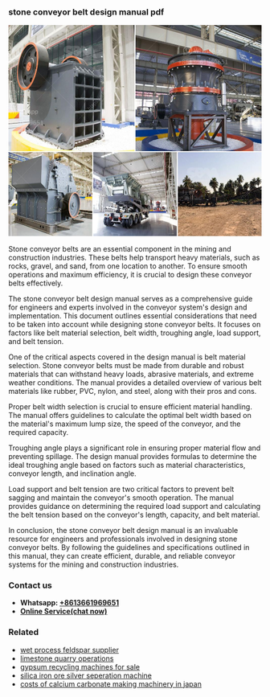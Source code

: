 <h3>stone conveyor belt design manual pdf</h3><img src='1706767227.jpg' alt=''><p>Stone conveyor belts are an essential component in the mining and construction industries. These belts help transport heavy materials, such as rocks, gravel, and sand, from one location to another. To ensure smooth operations and maximum efficiency, it is crucial to design these conveyor belts effectively.</p><p>The stone conveyor belt design manual serves as a comprehensive guide for engineers and experts involved in the conveyor system's design and implementation. This document outlines essential considerations that need to be taken into account while designing stone conveyor belts. It focuses on factors like belt material selection, belt width, troughing angle, load support, and belt tension.</p><p>One of the critical aspects covered in the design manual is belt material selection. Stone conveyor belts must be made from durable and robust materials that can withstand heavy loads, abrasive materials, and extreme weather conditions. The manual provides a detailed overview of various belt materials like rubber, PVC, nylon, and steel, along with their pros and cons.</p><p>Proper belt width selection is crucial to ensure efficient material handling. The manual offers guidelines to calculate the optimal belt width based on the material's maximum lump size, the speed of the conveyor, and the required capacity.</p><p>Troughing angle plays a significant role in ensuring proper material flow and preventing spillage. The design manual provides formulas to determine the ideal troughing angle based on factors such as material characteristics, conveyor length, and inclination angle.</p><p>Load support and belt tension are two critical factors to prevent belt sagging and maintain the conveyor's smooth operation. The manual provides guidance on determining the required load support and calculating the belt tension based on the conveyor's length, capacity, and belt material.</p><p>In conclusion, the stone conveyor belt design manual is an invaluable resource for engineers and professionals involved in designing stone conveyor belts. By following the guidelines and specifications outlined in this manual, they can create efficient, durable, and reliable conveyor systems for the mining and construction industries.</p><h3>Contact us</h3><ul><li><strong>Whatsapp:&nbsp;<a href="https://wa.me/8613661969651">+8613661969651</a></strong></li><li><a href="https://swt.shibang-china.com/?git&amp;zhl&amp;stone conveyor belt design manual pdf"><strong>Online Service(chat now)</strong></a></li></ul><h3>Related</h3><ul><li><a href='wet process feldspar supplier.md'>wet process feldspar supplier</a></li><li><a href='limestone quarry operations.md'>limestone quarry operations</a></li><li><a href='gypsum recycling machines for sale.md'>gypsum recycling machines for sale</a></li><li><a href='silica iron ore silver seperation machine.md'>silica iron ore silver seperation machine</a></li><li><a href='costs of calcium carbonate making machinery in japan.md'>costs of calcium carbonate making machinery in japan</a></li></ul>